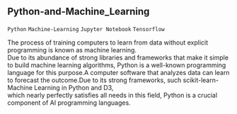 ## Python-and-Machine_Learning
`Python` `Machine-Learning` `Jupyter Notebook` `Tensorflow`

The process of training computers to learn from data without explicit programming is known as machine learning.   
Due to its abundance of strong libraries and frameworks that make it simple to build machine learning algorithms, 
Python is a well-known programming language for this purpose.A computer software that analyzes data can learn to 
forecast the outcome.Due to its strong frameworks, such scikit-learn-Machine Learning in Python and D3,   
which nearly perfectly satisfies all needs in this field, Python is a crucial component of AI programming languages. 
 
